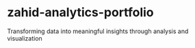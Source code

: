 # zahid-analytics-portfolio
Transforming data into meaningful insights through analysis and visualization
